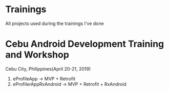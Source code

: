# Trainings
All projects used during the trainings I've done

# Cebu Android Development Training and Workshop 
Cebu City, Philippines(April 20-21, 2019)

1. eProfileApp -> MVP + Retrofit
2. eProfilerAppRxAndroid -> MVP + Retrofit + RxAndroid

